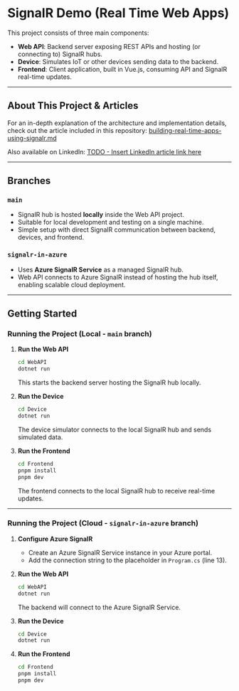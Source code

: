 # SignalR Demo (Real Time Web Apps)

This project consists of three main components:

* **Web API**: Backend server exposing REST APIs and hosting (or connecting to) SignalR hubs.
* **Device**: Simulates IoT or other devices sending data to the backend.
* **Frontend**: Client application, built in Vue.js, consuming API and SignalR real-time updates.

---

## About This Project & Articles

For an in-depth explanation of the architecture and implementation details, check out the article included in this repository:
[building-real-time-apps-using-signalr.md](article/building-real-time-apps-using-singalr.md)

Also available on LinkedIn: [TODO - Insert LinkedIn article link here]()

---

## Branches

### `main`

* SignalR hub is hosted **locally** inside the Web API project.
* Suitable for local development and testing on a single machine.
* Simple setup with direct SignalR communication between backend, devices, and frontend.

### `signalr-in-azure`

* Uses **Azure SignalR Service** as a managed SignalR hub.
* Web API connects to Azure SignalR instead of hosting the hub itself, enabling scalable cloud deployment.

---

## Getting Started

### Running the Project (Local - `main` branch)

1. **Run the Web API**

   ```bash
   cd WebAPI
   dotnet run
   ```

   This starts the backend server hosting the SignalR hub locally.

2. **Run the Device**

   ```bash
   cd Device
   dotnet run
   ```

   The device simulator connects to the local SignalR hub and sends simulated data.

3. **Run the Frontend**

   ```bash
   cd Frontend
   pnpm install
   pnpm dev
   ```

   The frontend connects to the local SignalR hub to receive real-time updates.

---

### Running the Project (Cloud - `signalr-in-azure` branch)

1. **Configure Azure SignalR**

   * Create an Azure SignalR Service instance in your Azure portal.
   * Add the connection string to the placeholder in `Program.cs` (line 13).

2. **Run the Web API**

   ```bash
   cd WebAPI
   dotnet run
   ```

   The backend will connect to the Azure SignalR Service.

3. **Run the Device**

   ```bash
   cd Device
   dotnet run
   ```

4. **Run the Frontend**

   ```bash
   cd Frontend
   pnpm install
   pnpm dev
   ```